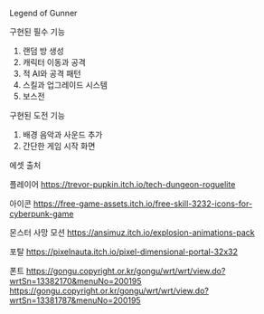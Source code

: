 Legend of Gunner

구현된 필수 기능
1. 랜덤 방 생성
2. 캐릭터 이동과 공격
3. 적 AI와 공격 패턴
4. 스킬과 업그레이드 시스템
5. 보스전

구현된 도전 기능
1. 배경 음악과 사운드 추가
2. 간단한 게임 시작 화면

에셋 출처

플레이어
https://trevor-pupkin.itch.io/tech-dungeon-roguelite

아이콘
https://free-game-assets.itch.io/free-skill-3232-icons-for-cyberpunk-game

몬스터 사망 모션
https://ansimuz.itch.io/explosion-animations-pack

포탈
https://pixelnauta.itch.io/pixel-dimensional-portal-32x32

폰트
https://gongu.copyright.or.kr/gongu/wrt/wrt/view.do?wrtSn=13382170&menuNo=200195
https://gongu.copyright.or.kr/gongu/wrt/wrt/view.do?wrtSn=13381787&menuNo=200195

